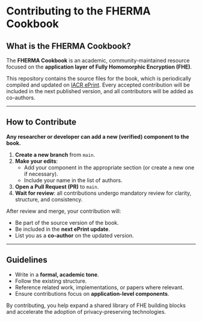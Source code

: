 # Contributing to the FHERMA Cookbook

## What is the FHERMA Cookbook?

The **FHERMA Cookbook** is an academic, community-maintained resource focused on the **application layer of Fully Homomorphic Encryption (FHE)**.  

  

This repository contains the source files for the book, which is periodically compiled and updated on [IACR ePrint](https://eprint.iacr.org/2025/1302). Every accepted contribution will be included in the next published version, and all contributors will be added as co-authors.

---

## How to Contribute

**Any researcher or developer can add a new (verified) component to the book.**

1. **Create a new branch** from `main`.
2. **Make your edits**:
   - Add your component in the appropriate section (or create a new one if necessary).
   - Include your name in the list of authors.
3. **Open a Pull Request (PR)** to `main`.
4. **Wait for review**: all contributions undergo mandatory review for clarity, structure, and consistency.

After review and merge, your contribution will:
- Be part of the source version of the book.
- Be included in the **next ePrint update**.
- List you as a **co-author** on the updated version.

---

## Guidelines

- Write in a **formal, academic tone**.
- Follow the existing structure.
- Reference related work, implementations, or papers where relevant.
- Ensure contributions focus on **application-level components**.

By contributing, you help expand a shared library of FHE building blocks and accelerate the adoption of privacy-preserving technologies.
